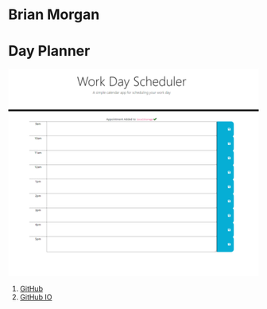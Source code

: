 # Brian Morgan

# **Day Planner**


![HW4 SS](WorkDay.png)

1. [GitHub](https://github.com/N-Person/day-planner)
2. [GitHub IO](https://n-person.github.io/code-quiz/)